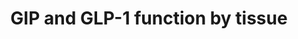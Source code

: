 ---
annotations:
- id: CL:0002563
  parent: animal cell
  type: Cell Type Ontology
  value: intestinal epithelial cell
- id: CL:0000169
  parent: native cell
  type: Cell Type Ontology
  value: type B pancreatic cell
- id: CL:0000540
  parent: animal cell
  type: Cell Type Ontology
  value: neuron
authors:
- Eweitz
- Egonw
citedin: ''
communities: []
description: Functions of GIP and GLP-1, two agonists of which are found in the weight-loss
  drug tirzepatide (a.k.a. Mounjaro).  "Pancreatic and exopancreatic function of glucose‐dependent
  insulinotropic polypepide (GIP) and glucagon‐like peptide (GLP)‐1. GIP acts directly
  on the endocrine pancreas, bone, fat, gastrointestinal (GI) tract and brain. GLP‐1
  acts directly on the endocrine pancreas, gastrointestinal tract, heart and brain."  From
  Figure 2 in https://pmc.ncbi.nlm.nih.gov/articles/PMC4020673/.
last-edited: 2025-01-23
ndex: null
organisms:
- Homo sapiens
redirect_from:
- /index.php/Pathway:WP5509
- /instance/WP5509
- /instance/WP5509_r136293
revision: r136293
schema-jsonld:
- '@context': https://schema.org/
  '@id': https://wikipathways.github.io/pathways/WP5509.html
  '@type': Dataset
  creator:
    '@type': Organization
    name: WikiPathways
  description: Functions of GIP and GLP-1, two agonists of which are found in the
    weight-loss drug tirzepatide (a.k.a. Mounjaro).  "Pancreatic and exopancreatic
    function of glucose‐dependent insulinotropic polypepide (GIP) and glucagon‐like
    peptide (GLP)‐1. GIP acts directly on the endocrine pancreas, bone, fat, gastrointestinal
    (GI) tract and brain. GLP‐1 acts directly on the endocrine pancreas, gastrointestinal
    tract, heart and brain."  From Figure 2 in https://pmc.ncbi.nlm.nih.gov/articles/PMC4020673/.
  keywords:
  - GCG
  - GIP
  - GLP-1
  - Glucagon
  - Insulin
  license: CC0
  name: GIP and GLP-1 function by tissue
seo: CreativeWork
title: GIP and GLP-1 function by tissue
wpid: WP5509
---